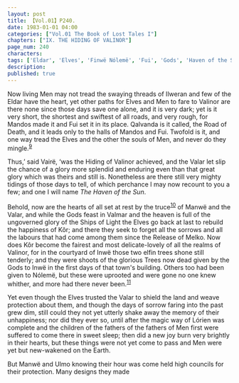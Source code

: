 ```yaml
---
layout: post
title: 【Vol.01】P240.
date: 1983-01-01 04:00
categories: ["Vol.01 The Book of Lost Tales I"]
chapters: ["IX. THE HIDING OF VALINOR"]
page_num: 240
characters: 
tags: ['Eldar', 'Elves', 'Finwë Nólemë', 'Fui', 'Gods', 'Haven of the Sun', 'Ilweran', 'Inwë', 'Kôr', 'The Trees of Kôr', 'Lórien', 'Mandos', 'Melko', 'Men', 'the magic way of Lórien', 'Qalvanda', 'Ulmo', 'Two Trees', 'Vairë', 'Valmar', 'Hiding of Valinor']
description: 
published: true
---
```


Now living Men may not tread the swaying threads of Ilweran and few of the Eldar have the heart, yet other paths for Elves and Men to fare to Valinor are there none since those days save one alone, and it is very dark; yet is it very short, the shortest and swiftest of all roads, and very rough, for Mandos made it and Fui set it in its place. Qalvanda is it called, the Road of Death, and it leads only to the halls of Mandos and Fui. Twofold is it, and one way tread the Elves and the other the souls of Men, and never do they mingle.<SUP>[9]({{site.baseurl}}/vol01-p249)</SUP>

Thus,’ said Vairë, ‘was the Hiding of Valinor achieved, and the Valar let slip the chance of a glory more splendid and enduring even than that great glory which was theirs and still is. Nonetheless are there still very mighty tidings of those days to tell, of which perchance I may now recount to you a few; and one I will name <I>The Haven of the Sun</I>.

Behold, now are the hearts of all set at rest by the truce<SUP>[10]({{site.baseurl}}/vol01-p249)</SUP> of Manwë and the Valar, and while the Gods feast in Valmar and the heaven is full of the ungoverned glory of the Ships of Light the Elves go back at last to rebuild the happiness of Kôr; and there they seek to forget all the sorrows and all the labours that had come among them since the Release of Melko. Now does Kôr become the fairest and most delicate-lovely of all the realms of Valinor, for in the courtyard of Inwë those two elfin trees shone still tenderly; and they were shoots of the glorious Trees now dead given by the Gods to Inwë in the first days of that town's building. Others too had been given to Nólemë, but these were uprooted and were gone no one knew whither, and more had there never been.<SUP>[11]({{site.baseurl}}/vol01-p249)</SUP>

Yet even though the Elves trusted the Valar to shield the land and weave protection about them, and though the days of sorrow faring into the past grew dim, still could they  not yet utterly shake away the memory of their unhappiness; nor did they ever so, until after the magic way of Lórien was complete and the children of the fathers of the fathers of Men first were suffered to come there in sweet sleep; then did a new joy burn very brightly in their hearts, but these things were not yet come to pass and Men were yet but new-wakened on the Earth.

But Manwë and Ulmo knowing their hour was come held high councils for their protection. Many designs they made

